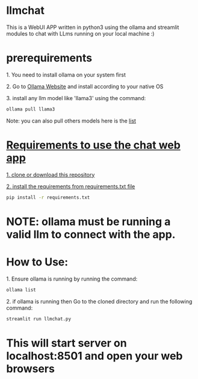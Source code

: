 # llmchat

<p>This is a WebUI APP written in python3 using the ollama and streamlit modules to chat with LLms running on your local machine :)</p>

# prerequirements

<p>1. You need to install ollama on your system first</p>
<p>2. Go to <a href="https://ollama.com/download">Ollama Website</a> and install according to your native OS </p>
<p>3. install any llm model like 'llama3' using the command:</p>

```bash
ollama pull llama3
```
<p>Note: you can also pull others models here is the <a href="https://ollama.com/library">list</p>

# Requirements to use the chat web app

<p>1. clone or download this repository</p>
<p>2. install the requirements from requirements.txt file</p>

```bash
pip install -r requirements.txt
```

# NOTE: ollama must be running a valid llm to connect with the app.

# How to Use:

<p>1. Ensure ollama is running by running the command:</p>

```bash
ollama list
```
  
<p>2. if ollama is running then Go to the cloned directory and run the following command: </p>

```bash
streamlit run llmchat.py
```
# This will start server on localhost:8501 and open your web browsers
